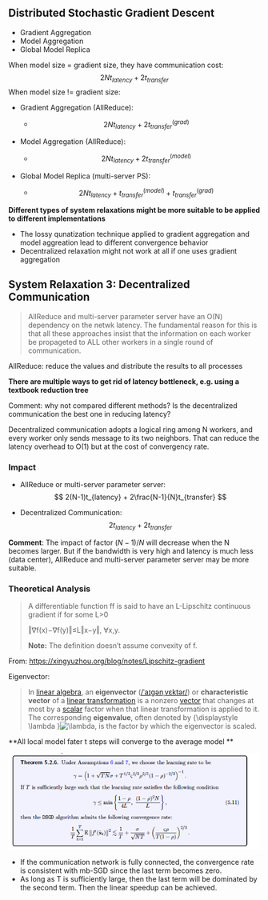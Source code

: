 ## Distributed Stochastic Gradient Descent

- Gradient Aggregation
- Model Aggregation
- Global Model Replica

When model size = gradient size, they have communication cost:
$$
2Nt_{latency} + 2t_{transfer}
$$
When model size != gradient size:

- Gradient Aggregation (AllReduce):

  - $$
    2Nt_{latency} + 2t^{(grad)}_{transfer}
    $$

- Model Aggregation (AllReduce):

  - $$
    2Nt_{latency} + 2t^{(model)}_{transfer}
    $$

- Global Model Replica (multi-server PS):

  - $$
    2Nt_{latency} + t^{(model)}_{transfer}+t^{(grad)}_{transfer}
    $$



**Different types of system relaxations might be more suitable to be applied to different implementations**

- The lossy qunatization technique applied to gradient aggregation and model aggreation lead to different convergence behavior
- Decentralized relaxation might not work at all if one uses gradient aggregation

## System Relaxation 3: Decentralized Communication

> AllReduce and multi-server parameter server have an O(N) dependency on the netwk latency. The fundamental reason for this is that all these approaches insist that the information on each worker be propageted to ALL other workers in a single round of communication.

AllReduce: reduce the values and distribute the results to all processes 



**There are multiple ways to get rid of latency bottleneck, e.g. using a textbook reduction tree**

Comment: why not compared different methods? Is the decentralized communication the best one in reducing latency?

Decentralized communication adopts a logical ring among N workers, and every worker only sends message to its two neighbors. That can reduce the latency overhead to O(1) but at the cost of convergency rate.



### Impact

- AllReduce or multi-server parameter server:
  $$
  2(N-1)t_{latency} + 2\frac{N-1}{N}t_{transfer}
  $$

- Decentralized Communication:
  $$
  2t_{latency} + 2t_{transfer}
  $$
  

**Comment**: The impact of factor $(N-1)/N$ will decrease  when the N becomes larger. But if the bandwidth is very high and latency is much less (data center), AllReduce and multi-server parameter server may be more suitable.



### Theoretical Analysis

> A differentiable function ff is said to have an L-Lipschitz continuous gradient if for some L>0
>
>  ‖∇f(x)−∇f(y)‖≤L‖x−y‖, ∀x,y.
>
> **Note:** The definition doesn’t assume convexity of f.

From: https://xingyuzhou.org/blog/notes/Lipschitz-gradient

Eigenvector:

> In [linear algebra](https://en.wikipedia.org/wiki/Linear_algebra), an **eigenvector** ([/ˈaɪɡənˌvɛktər/](https://en.wikipedia.org/wiki/Help:IPA/English)) or **characteristic vector** of a [linear transformation](https://en.wikipedia.org/wiki/Linear_map) is a nonzero [vector](https://en.wikipedia.org/wiki/Vector_space) that changes at most by a [scalar](https://en.wikipedia.org/wiki/Scalar_(mathematics)) factor when that linear transformation is applied to it. The corresponding **eigenvalue**, often denoted by {\displaystyle \lambda }![\lambda ](https://wikimedia.org/api/rest_v1/media/math/render/svg/b43d0ea3c9c025af1be9128e62a18fa74bedda2a), is the factor by which the eigenvector is scaled.



**All local model fater t steps will converge to the average model **



![image-20220115212424446](../images/image-20220115212424446.png)

- If the communication network is fully connected, the convergence rate is consistent with mb-SGD since the last term becomes zero.
- As long as T is sufficiently large, then the last term will be dominated by the second term. Then the linear speedup can be achieved.